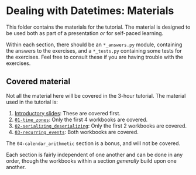 # Dealing with Datetimes: Materials

This folder contains the materials for the tutorial. The material is designed to be used both as part of a presentation *or* for self-paced learning.

Within each section, there should be an `*_answers.py` module, containing the answers to the exercises, and a `*_tests.py` containing some tests for the exercises. Feel free to consult these if you are having trouble with the exercises.

## Covered material

Not all the material here will be covered in the 3-hour tutorial. The material used in the tutorial is:

1. [Introductory slides](https://pganssle-talks.github.io/pycon-us-2019-dealing-with-datetimes): These are covered first.
2. [`01-time_zones`](01-time_zones/): Only the first 4 workbooks are covered.
3. [`02-serializing_deserializing`](02-serializing_deserializing/): Only the first 2 workbooks are covered.
4. [`03-recurring_events`](03-recurring_events/): Both workbooks are covered.

The `04-calendar_arithmetic` section is a bonus, and will not be covered.

Each section is fairly independent of one another and can be done in any order, though the workbooks within a section *generally* build upon one another.
